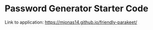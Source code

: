 # Password Generator Starter Code

Link to application: https://mjonas14.github.io/friendly-parakeet/

